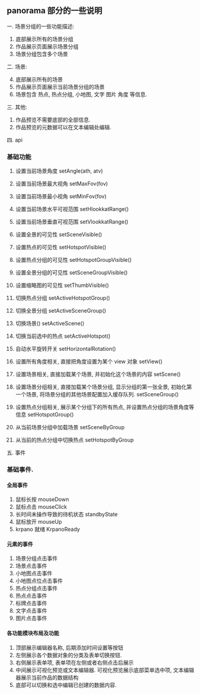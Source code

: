 ## panorama 部分的一些说明

一. 场景分组的一些功能描述:

1. 底部展示所有的场景分组
2. 作品展示页面展示场景分组
3. 场景分组包含多个场景

二. 场景:

4. 底部展示所有的场景
5. 作品展示页面展示当前场景分组的场景
6. 场景包含 热点, 热点分组, 小地图, 文字 图片 角度 等信息.

三. 其他:

1. 作品预览不需要底部的全部信息.
2. 作品预览的元数据可以在文本编辑处编辑.

四. api

### 基础功能

1. 设置当前场景角度
   setAngle(ath, atv)
2. 设置当前场景最大视角
   setMaxFov(fov)
3. 设置当前场景最小视角
   setMinFov(fov)
4. 设置当前场景水平可视范围
   setHlookkatRange()
5. 设置当前场景垂直可视范围
   setVlookkatRange()

6. 设置全景的可见性
   setSceneVisible()
7. 设置热点的可见性
   setHotspotVisible()
8. 设置热点分组的可见性
   setHotspotGroupVisible()
9. 设置全景分组的可见性
   setSceneGroupVisible()
10. 设置缩略图的可见性
    setThumbVisible()

11. 切换热点分组
    setActiveHotspotGroup()
12. 切换全景分组
    setActiveSceneGroup()
13. 切换场景()
    setActiveScene()
14. 切换当前选中的热点
    setActiveHotspot()

15. 自动水平旋转开关
    setHorizontalRotation()

16. 设置所有角度相关, 直接把角度设置为某个 view 对象
    setView()
17. 设置场景相关, 直接加载某个场景, 并初始化这个场景的内容
    setScene()
18. 设置场景分组相关, 直接加载某个场景分组, 显示分组的第一张全景, 初始化第一个场景, 将场景分组的其他场景配置加入缓存队列.
    setSceneGroup()
19. 设置热点分组相关, 展示某个分组下的所有热点, 并设置热点分组的场景角度等信息
    setHotspotGroup()
20. 从当前场景分组中加载场景
    setSceneByGroup
21. 从当前的热点分组中切换热点
    setHotspotByGroup

五. 事件

### 基础事件.

#### 全局事件

1. 鼠标长按
   mouseDown
2. 鼠标点击
   mouseClick
3. 长时间未操作导致的待机状态
   standbyState
4. 鼠标放开
   mouseUp
5. krpano 就绪
   KrpanoReady

#### 元素的事件

1. 场景分组点击事件
2. 场景点击事件
3. 小地图点击事件
4. 小地图点位点击事件
5. 热点分组点击事件
6. 热点点击事件
7. 标牌点击事件
8. 文字点击事件
9. 图片点击事件

#### 各功能模块布局及功能

1. 顶部展示编辑器名称, 后期添加时间设置等按钮
2. 左侧展示各个数据对象的分类及表单切换按钮.
3. 右侧展示表单项, 表单项在左侧或者右侧点击后展示
4. 中间展示可视化预览或文本编辑器. 可视化预览展示底部菜单选中项, 文本编辑器展示当前作品的数据结构
5. 底部可以切换和选中编辑已创建的数据内容.
